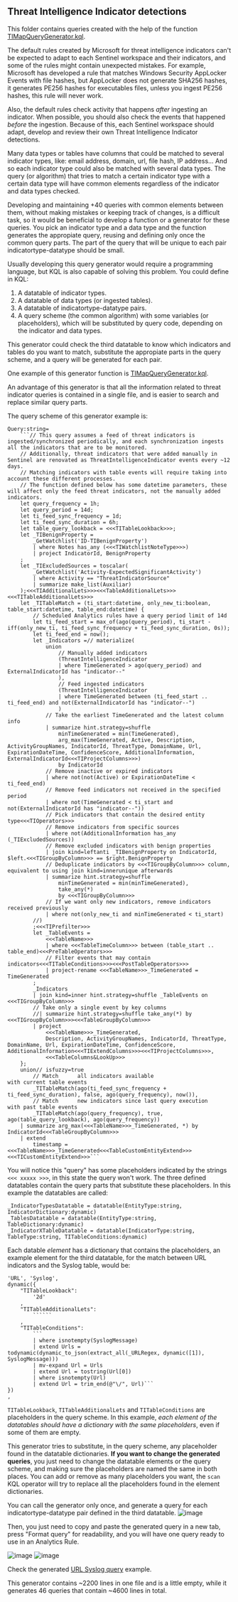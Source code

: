 ## Threat Intelligence Indicator detections

This folder contains queries created with the help of the function [TIMapQueryGenerator.kql](https://github.com/ep3p/Sentinel_KQL/blob/main/Functions/TIMapQueryGenerator.kql).

The default rules created by Microsoft for threat intelligence indicators can't be expected to adapt to each Sentinel workspace and their indicators, and some of the rules might contain unexpected mistakes. For example, Microsoft has developed a rule that matches Windows Security AppLocker Events with file hashes, but AppLocker does not generate SHA256 hashes, it generates PE256 hashes for executables files, unless you ingest PE256 hashes, this rule will never work.

Also, the default rules check activity that happens *after* ingesting an indicator. When possible, you should also check the events that happened *before* the ingestion. Because of this, each Sentinel workspace should adapt, develop and review their own Threat Intelligence Indicator detections.

Many data types or tables have columns that could be matched to several indicator types, like: email address, domain, url, file hash, IP address... And so each indicator type could also be matched with several data types. The query (or algorithm) that tries to match a certain indicator type with a certain data type will have common elements regardless of the indicator and data types checked.

Developing and maintaining +40 queries with common elements between them, without making mistakes or keeping track of changes, is a difficult task, so it would be beneficial to develop a function or a generator for these queries. You pick an indicator type and a data type and the function generates the appropiate query, reusing and defining only once the common query parts. The part of the query that will be unique to each pair indicatortype-datatype should be small.

Usually developing this query generator would require a programming language, but KQL is also capable of solving this problem. You could define in KQL:
1. A datatable of indicator types.
2. A datatable of data types (or ingested tables).
3. A datatable of indicatortype-datatype pairs.
4. A query scheme (the common algorithm) with some variables (or placeholders), which will be substituted by query code, depending on the indicator and data types.

This generator could check the third datatable to know which indicators and tables do you want to match, substitute the appropiate parts in the query scheme, and a query will be generated for each pair.

One example of this generator function is [TIMapQueryGenerator.kql](https://github.com/ep3p/Sentinel_KQL/blob/main/Functions/TIMapQueryGenerator.kql).

An advantage of this generator is that all the information related to threat indicator queries is contained in a single file, and is easier to search and replace similar query parts.

The query scheme of this generator example is:
```
Query:string=
    ```// This query assumes a feed of threat indicators is ingested/synchronized periodically, and each synchronization ingests all the indicators that are to be monitored.
    // Additionally, threat indicators that were added manually in Sentinel are renovated as ThreatIntelligenceIndicator events every ~12 days.
    // Matching indicators with table events will require taking into account these different processes.
    // The function defined below has some datetime parameters, these will affect only the feed threat indicators, not the manually added indicators.
    let query_frequency = 1h;
    let query_period = 14d;
    let ti_feed_sync_frequency = 1d;
    let ti_feed_sync_duration = 6h;
    let table_query_lookback = <<<TITableLookback>>>;
    let _TIBenignProperty =
        _GetWatchlist('ID-TIBenignProperty')
        | where Notes has_any (<<<TIWatchlistNoteType>>>)
        | project IndicatorId, BenignProperty
    ;
    let _TIExcludedSources = toscalar(
        _GetWatchlist('Activity-ExpectedSignificantActivity')
        | where Activity == "ThreatIndicatorSource"
        | summarize make_list(Auxiliar)
    );<<<TIAdditionalLets>>><<<TableAdditionalLets>>><<<TITableAdditionalLets>>>
    let _TITableMatch = (ti_start:datetime, only_new_ti:boolean, table_start:datetime, table_end:datetime) {
        // Scheduled Analytics rules have a query period limit of 14d
        let ti_feed_start = max_of(ago(query_period), ti_start - iff(only_new_ti, ti_feed_sync_frequency + ti_feed_sync_duration, 0s));
        let ti_feed_end = now();
        let _Indicators =// materialize(
            union
                // Manually added indicators
                (ThreatIntelligenceIndicator
                | where TimeGenerated > ago(query_period) and ExternalIndicatorId has "indicator--"
                ),
                // Feed ingested indicators
                (ThreatIntelligenceIndicator
                | where TimeGenerated between (ti_feed_start .. ti_feed_end) and not(ExternalIndicatorId has "indicator--")
                )
            // Take the earliest TimeGenerated and the latest column info
            | summarize hint.strategy=shuffle
                minTimeGenerated = min(TimeGenerated),
                arg_max(TimeGenerated, Active, Description, ActivityGroupNames, IndicatorId, ThreatType, DomainName, Url, ExpirationDateTime, ConfidenceScore, AdditionalInformation, ExternalIndicatorId<<<TIProjectColumns>>>)
                by IndicatorId
            // Remove inactive or expired indicators
            | where not(not(Active) or ExpirationDateTime < ti_feed_end)
            // Remove feed indicators not received in the specified period
            | where not(TimeGenerated < ti_start and not(ExternalIndicatorId has "indicator--"))
            // Pick indicators that contain the desired entity type<<<TIOperators>>>
            // Remove indicators from specific sources
            | where not(AdditionalInformation has_any (_TIExcludedSources))
            // Remove excluded indicators with benign properties
            | join kind=leftanti _TIBenignProperty on IndicatorId, $left.<<<TIGroupByColumn>>> == $right.BenignProperty
            // Deduplicate indicators by <<<TIGroupByColumn>>> column, equivalent to using join kind=innerunique afterwards
            | summarize hint.strategy=shuffle
                minTimeGenerated = min(minTimeGenerated),
                take_any(*)
                by <<<TIGroupByColumn>>>
            // If we want only new indicators, remove indicators received previously
            | where not(only_new_ti and minTimeGenerated < ti_start)
        //)
        ;<<<TIPrefilter>>>
        let _TableEvents =
            <<<TableName>>>
            | where <<<TableTimeColumn>>> between (table_start .. table_end)<<<PreTableOperators>>>
            // Filter events that may contain indicators<<<TITableConditions>>><<<PostTableOperators>>>
            | project-rename <<<TableName>>>_TimeGenerated = TimeGenerated
        ;
        _Indicators
        | join kind=inner hint.strategy=shuffle _TableEvents on <<<TIGroupByColumn>>>
        // Take only a single event by key columns
        //| summarize hint.strategy=shuffle take_any(*) by <<<TIGroupByColumn>>><<<TableGroupByColumn>>>
        | project
            <<<TableName>>>_TimeGenerated,
            Description, ActivityGroupNames, IndicatorId, ThreatType, DomainName, Url, ExpirationDateTime, ConfidenceScore, AdditionalInformation<<<TIExtendColumns>>><<<TIProjectColumns>>>,
            <<<TableColumns&LookUp>>>
    };
    union// isfuzzy=true
        // Match      all indicators available                                    with current table events
        _TITableMatch(ago(ti_feed_sync_frequency + ti_feed_sync_duration), false, ago(query_frequency), now()),
        // Match      new indicators since last query execution                   with past table events
        _TITableMatch(ago(query_frequency), true,                                 ago(table_query_lookback), ago(query_frequency))
    | summarize arg_max(<<<TableName>>>_TimeGenerated, *) by IndicatorId<<<TableGroupByColumn>>>
    | extend
        timestamp = <<<TableName>>>_TimeGenerated<<<TableCustomEntityExtend>>><<<TICustomEntityExtend>>>```
```
You will notice this "query" has some placeholders indicated by the strings ```<<< xxxxx >>>```, in this state the query won't work. The three defined datatables contain the query parts that substitute these placeholders. In this example the datatables are called:
```
_IndicatorTypesDatatable = datatable(EntityType:string, IndicatorDictionary:dynamic)
_TablesDatatable = datatable(EntityType:string, TableDictionary:dynamic)
_IndicatorXTableDatatable = datatable(IndicatorType:string, TableType:string, TITableConditions:dynamic)
```
Each datable *element* has a dictionary that contains the placeholders, an example element for the third datatable, for the match between URL indicators and the Syslog table, would be:
```
'URL', 'Syslog',
dynamic({
    "TITableLookback":
        '2d'
    ,
    "TITableAdditionalLets":
        ``````
    ,
    "TITableConditions":
        ```
        | where isnotempty(SyslogMessage)
        | extend Urls = todynamic(dynamic_to_json(extract_all(_URLRegex, dynamic([1]), SyslogMessage)))
        | mv-expand Url = Urls
        | extend Url = tostring(Url[0])
        | where isnotempty(Url)
        | extend Url = trim_end(@"\/", Url)```
})
,
```
```TITableLookback```, ```TITableAdditionalLets``` and ```TITableConditions``` are placeholders in the query scheme. In this example, *each element of the datatables should have a dictionary with the same placeholders*, even if some of them are empty.

This generator tries to substitute, in the query scheme, any placeholder found in the datatable dictionaries. **If you want to change the generated queries**, you just need to change the datatable elements or the query scheme, and making sure the placeholders are named the same in both places. You can add or remove as many placeholders you want, the ```scan``` KQL operator will try to replace all the placeholders found in the element dictionaries.

You can call the generator only once, and generate a query for each indicatortype-datatype pair defined in the third datatable.
![image](https://user-images.githubusercontent.com/2527990/197820399-c4b7e18a-5211-480e-a65d-8b29ac2df468.png)

Then, you just need to copy and paste the generated query in a new tab, press "Format query" for readability, and you will have one query ready to use in an Analytics Rule.

![image](https://user-images.githubusercontent.com/2527990/197820972-5d9aa918-17ca-44f1-9369-8c229613477f.png) ![image](https://user-images.githubusercontent.com/2527990/197821197-f25ce94e-3a3d-480e-a464-59e1ab3f5616.png)

Check the generated [URL Syslog query](https://github.com/ep3p/Sentinel_KQL/blob/main/Queries/Azure-Sentinel/Detections/ThreatIntelligenceIndicator/URLEntity_Syslog.kql) example.

This generator contains ~2200 lines in one file and is a little empty, while it generates 46 queries that contain ~4600 lines in total.
